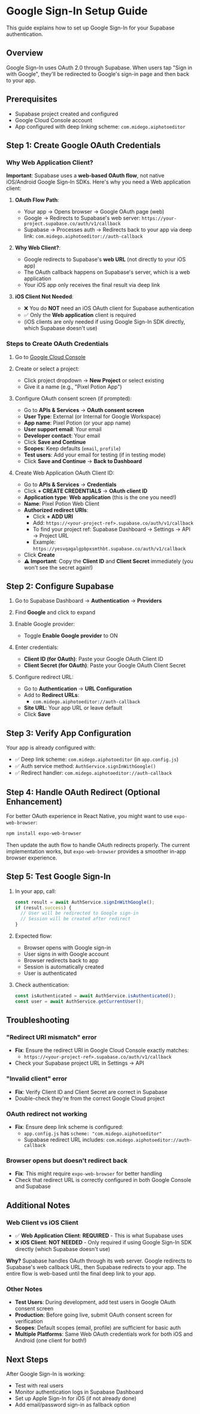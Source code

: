# Google Sign-In Setup Guide

This guide explains how to set up Google Sign-In for your Supabase authentication.

## Overview

Google Sign-In uses OAuth 2.0 through Supabase. When users tap "Sign in with Google", they'll be redirected to Google's sign-in page and then back to your app.

## Prerequisites

- Supabase project created and configured
- Google Cloud Console account
- App configured with deep linking scheme: `com.midego.aiphotoeditor`

## Step 1: Create Google OAuth Credentials

### Why Web Application Client?

**Important**: Supabase uses a **web-based OAuth flow**, not native iOS/Android Google Sign-In SDKs. Here's why you need a Web application client:

1. **OAuth Flow Path**:
   - Your app → Opens browser → Google OAuth page (web)
   - Google → Redirects to Supabase's web server: `https://your-project.supabase.co/auth/v1/callback`
   - Supabase → Processes auth → Redirects back to your app via deep link: `com.midego.aiphotoeditor://auth-callback`

2. **Why Web Client?**: 
   - Google redirects to Supabase's **web URL** (not directly to your iOS app)
   - The OAuth callback happens on Supabase's server, which is a web application
   - Your iOS app only receives the final result via deep link

3. **iOS Client Not Needed**: 
   - ❌ You do **NOT** need an iOS OAuth client for Supabase authentication
   - ✅ Only the **Web application** client is required
   - (iOS clients are only needed if using Google Sign-In SDK directly, which Supabase doesn't use)

### Steps to Create OAuth Credentials

1. Go to [Google Cloud Console](https://console.cloud.google.com)

2. Create or select a project:
   - Click project dropdown → **New Project** or select existing
   - Give it a name (e.g., "Pixel Potion App")

3. Configure OAuth consent screen (if prompted):
   - Go to **APIs & Services** → **OAuth consent screen**
   - **User Type**: External (or Internal for Google Workspace)
   - **App name**: Pixel Potion (or your app name)
   - **User support email**: Your email
   - **Developer contact**: Your email
   - Click **Save and Continue**
   - **Scopes**: Keep defaults (`email`, `profile`)
   - **Test users**: Add your email for testing (if in testing mode)
   - Click **Save and Continue** → **Back to Dashboard**

4. Create Web Application OAuth Client ID:
   - Go to **APIs & Services** → **Credentials**
   - Click **+ CREATE CREDENTIALS** → **OAuth client ID**
   - **Application type**: **Web application** (this is the one you need!)
   - **Name**: Pixel Potion Web Client
   - **Authorized redirect URIs**: 
     - Click **+ ADD URI**
     - Add: `https://<your-project-ref>.supabase.co/auth/v1/callback`
     - To find your project ref: Supabase Dashboard → Settings → API → Project URL
     - Example: `https://yesvqagalgpbpxsmthbt.supabase.co/auth/v1/callback`
   - Click **Create**
   - **⚠️ Important**: Copy the **Client ID** and **Client Secret** immediately (you won't see the secret again!)

## Step 2: Configure Supabase

1. Go to Supabase Dashboard → **Authentication** → **Providers**

2. Find **Google** and click to expand

3. Enable Google provider:
   - Toggle **Enable Google provider** to ON

4. Enter credentials:
   - **Client ID (for OAuth)**: Paste your Google OAuth Client ID
   - **Client Secret (for OAuth)**: Paste your Google OAuth Client Secret

5. Configure redirect URL:
   - Go to **Authentication** → **URL Configuration**
   - Add to **Redirect URLs**:
     - `com.midego.aiphotoeditor://auth-callback`
   - **Site URL**: Your app URL or leave default
   - Click **Save**

## Step 3: Verify App Configuration

Your app is already configured with:
- ✅ Deep link scheme: `com.midego.aiphotoeditor` (in `app.config.js`)
- ✅ Auth service method: `AuthService.signInWithGoogle()`
- ✅ Redirect handler: `com.midego.aiphotoeditor://auth-callback`

## Step 4: Handle OAuth Redirect (Optional Enhancement)

For better OAuth experience in React Native, you might want to use `expo-web-browser`:

```bash
npm install expo-web-browser
```

Then update the auth flow to handle OAuth redirects properly. The current implementation works, but `expo-web-browser` provides a smoother in-app browser experience.

## Step 5: Test Google Sign-In

1. In your app, call:
   ```typescript
   const result = await AuthService.signInWithGoogle();
   if (result.success) {
     // User will be redirected to Google sign-in
     // Session will be created after redirect
   }
   ```

2. Expected flow:
   - Browser opens with Google sign-in
   - User signs in with Google account
   - Browser redirects back to app
   - Session is automatically created
   - User is authenticated

3. Check authentication:
   ```typescript
   const isAuthenticated = await AuthService.isAuthenticated();
   const user = await AuthService.getCurrentUser();
   ```

## Troubleshooting

### "Redirect URI mismatch" error
- **Fix**: Ensure the redirect URI in Google Cloud Console exactly matches:
  - `https://<your-project-ref>.supabase.co/auth/v1/callback`
- Check your Supabase project URL in Settings → API

### "Invalid client" error
- **Fix**: Verify Client ID and Client Secret are correct in Supabase
- Double-check they're from the correct Google Cloud project

### OAuth redirect not working
- **Fix**: Ensure deep link scheme is configured:
  - `app.config.js` has `scheme: "com.midego.aiphotoeditor"`
  - Supabase redirect URL includes: `com.midego.aiphotoeditor://auth-callback`

### Browser opens but doesn't redirect back
- **Fix**: This might require `expo-web-browser` for better handling
- Check that redirect URL is correctly configured in both Google Console and Supabase

## Additional Notes

### Web Client vs iOS Client

- ✅ **Web Application Client**: **REQUIRED** - This is what Supabase uses
- ❌ **iOS Client**: **NOT NEEDED** - Only required if using Google Sign-In SDK directly (which Supabase doesn't use)

**Why?** Supabase handles OAuth through its web server. Google redirects to Supabase's web callback URL, then Supabase redirects to your app. The entire flow is web-based until the final deep link to your app.

### Other Notes

- **Test Users**: During development, add test users in Google OAuth consent screen
- **Production**: Before going live, submit OAuth consent screen for verification
- **Scopes**: Default scopes (email, profile) are sufficient for basic auth
- **Multiple Platforms**: Same Web OAuth credentials work for both iOS and Android (one client for both!)

## Next Steps

After Google Sign-In is working:
- Test with real users
- Monitor authentication logs in Supabase Dashboard
- Set up Apple Sign-In for iOS (if not already done)
- Add email/password sign-in as fallback option

